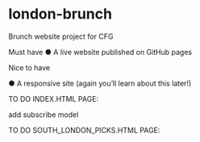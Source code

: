 # london-brunch
Brunch website project for CFG

Must have
● A live website published on GitHub pages
<!-- ● A minimum of two HTML files for: -->
<!-- ○ 1 x landing page (Index.HTML) linked to a separate CSS file -->
<!-- ○ 1 x ‘about’ page -->
<!-- ● A minimum of one CSS file -->
<!-- ● Good formatting -->
<!-- ○ Code split into the appropriate files (separate HTML files & CSS files) -->
<!-- ○ Files indented properly -->
<!-- ● Good organisation -->
<!-- ● Version control using git with sensible git commit messages -->

Nice to have
<!-- ● A visually appealing design - good use of CSS and HTML elements, Twitter Bootstrap, Jquery & Javascript (don’t worry you’ll learn about these last three topics later in the course!) -->
<!-- ● A contact form (for example name and email) x -->
<!-- ● Social buttons -->
<!-- ● As many different HTML elements as you can manage -->
<!-- ● Interactive elements (like forms) on your website don’t need to be functional, but should be present if they need to be for the visual aspect of the design. -->
● A responsive site (again you’ll learn about this later!)


TO DO INDEX.HTML PAGE:

<!-- add social media links to bottom of page -  -->
<!-- Grey out the dropdown pages that don't exist (only south London exist) -->
add subscribe model
<!-- create carousel with headers - Gabi - https://getbootstrap.com/docs/4.3/examples/carousel/ -->
<!-- create links on carousel to 2nd page -->
<!-- delete <br> once css created -->
<!-- add nav bar code from bootstrap -->
<!-- link south london map to south london page -->

TO DO SOUTH_LONDON_PICKS.HTML PAGE:

<!-- add bootstrap and javascript getting started codes -->
<!-- link css file -->
<!-- style per wireframe -->
<!-- sort picture size -->
<!-- align text area -->
